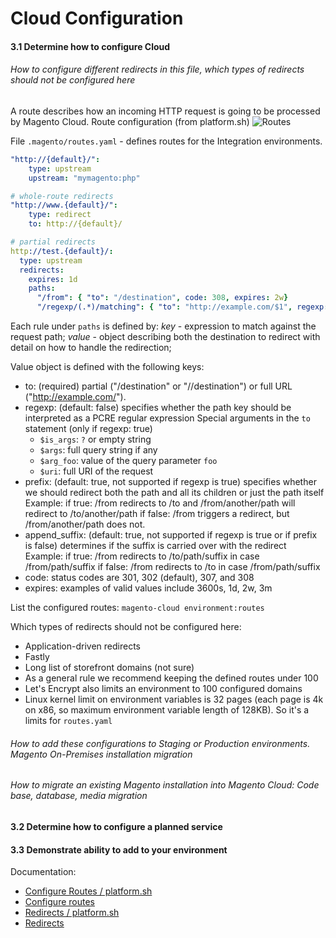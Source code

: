 # Cloud Configuration

#### 3.1 Determine how to configure Cloud

###### How to configure different redirects in this file, which types of redirects should not be configured here
A route describes how an incoming HTTP request is going to be processed by Magento Cloud. 
Route configuration (from platform.sh)
![Routes](https://docs.platform.sh/images/config_diagrams/routes2.svg)

File `.magento/routes.yaml` - defines routes for the Integration environments.
```yaml
"http://{default}/":
    type: upstream
    upstream: "mymagento:php"

# whole-route redirects
"http://www.{default}/":
    type: redirect
    to: http://{default}/

# partial redirects
http://test.{default}/:
  type: upstream
  redirects:
    expires: 1d
    paths:
      "/from": { "to": "/destination", code: 308, expires: 2w}
      "/regexp/(.*)/matching": { "to": "http://example.com/$1", regexp: true }
```

Each rule under `paths` is defined by: 
    _key_ -  expression to match against the request path;
    _value_ -  object describing both the destination to redirect with detail on how to handle the redirection;

Value object is defined with the following keys:
- to: (required) partial ("/destination" or "//destination") or full URL ("http://example.com/").
- regexp: (default: false) specifies whether the path key should be interpreted as a PCRE regular expression
    Special arguments in the `to` statement (only if regexp: true)
    - `$is_args`: `?` or empty string
    - `$args`: full query string if any
    - `$arg_foo`: value of the query parameter `foo`
    - `$uri`: full URI of the request
- prefix: (default: true, not supported if regexp is true) specifies whether we should redirect both the path and all its children or just the path itself
    Example: 
    if true: /from redirects to /to and /from/another/path will redirect to /to/another/path
    if false: /from triggers a redirect, but /from/another/path does not.
- append_suffix: (default: true, not supported if regexp is true or if prefix is false) determines if the suffix is carried over with the redirect
    Example:
    if true: /from redirects to /to/path/suffix in case /from/path/suffix
    if false: /from redirects to /to in case /from/path/suffix
- code: status codes are 301, 302 (default), 307, and 308
- expires: examples of valid values include 3600s, 1d, 2w, 3m

List the configured routes: `magento-cloud environment:routes`

Which types of redirects should not be configured here:
- Application-driven redirects
- Fastly
- Long list of storefront domains (not sure)
- As a general rule we recommend keeping the defined routes under 100
- Let's Encrypt also limits an environment to 100 configured domains
- Linux kernel limit on environment variables is 32 pages (each page is 4k on x86, so maximum environment variable length of 128KB). So it's a limits for `routes.yaml`

###### How to add these configurations to Staging or Production environments. Magento On-Premises installation migration

###### How to migrate an existing Magento installation into Magento Cloud: Code base, database, media migration

#### 3.2 Determine how to configure a planned service

#### 3.3 Demonstrate ability to add to your environment

Documentation:
- [Configure Routes / platform.sh](https://docs.platform.sh/configuration/routes.html)
- [Configure routes](https://devdocs.magento.com/guides/v2.3/cloud/project/project-conf-files_routes.html)
- [Redirects / platform.sh](https://docs.platform.sh/configuration/routes/redirects.html)
- [Redirects](https://devdocs.magento.com/guides/v2.3/cloud/project/project-routes-more-redir.html)
